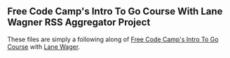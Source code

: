## Free Code Camp's Intro To Go Course With Lane Wagner RSS Aggregator Project

These files are simply a following along of [Free Code Camp's Intro To Go Course](https://www.youtube.com/watch?v=un6ZyFkqFKo&pp=ygUaZnJlZSBjb2RlIGNhbXAgaW50cm8gdG8gZ28%3D) with [Lane Wager](https://github.com/wagslane).
